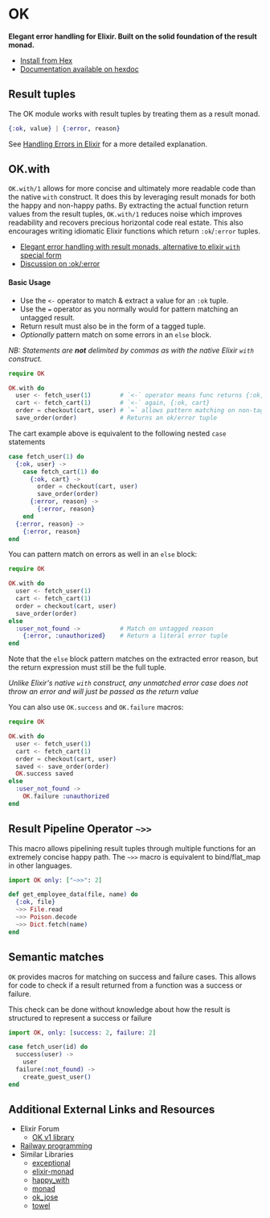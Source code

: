 # OK

**Elegant error handling for Elixir. Built on the solid foundation of the result monad.**

- [Install from Hex](https://hex.pm/packages/ok)
- [Documentation available on hexdoc](https://hexdocs.pm/ok)

## Result tuples

The OK module works with result tuples by treating them as a result monad.

```elixir
{:ok, value} | {:error, reason}
```

See [Handling Errors in Elixir](http://insights.workshop14.io/2015/10/18/handling-errors-in-elixir-no-one-say-monad.html) for a more detailed explanation.

## OK.with

`OK.with/1` allows for more concise and ultimately more readable code than the native `with` construct. It does this by leveraging result monads for both the happy and non-happy paths. By extracting the actual function return values from the result tuples, `OK.with/1` reduces noise which improves readability and recovers precious horizontal code real estate. This also encourages writing idiomatic Elixir functions which return `:ok`/`:error` tuples.

- [Elegant error handling with result monads, alternative to elixir `with` special form](https://elixirforum.com/t/elegant-error-handling-with-result-monads-alternative-to-elixir-with-special-form/3264/1)
- [Discussion on :ok/:error](https://elixirforum.com/t/usage-of-ok-result-error-vs-some-result-none/3253)

#### Basic Usage

- Use the `<-` operator to match & extract a value for an `:ok` tuple.
- Use the `=` operator as you normally would for pattern matching an untagged result.
- Return result must also be in the form of a tagged tuple.
- _Optionally_ pattern match on some errors in an `else` block.

_NB: Statements are **not** delimited by commas as with the native Elixir `with` construct._

```elixir
require OK

OK.with do
  user <- fetch_user(1)        # `<-` operator means func returns {:ok, user}
  cart <- fetch_cart(1)        # `<-` again, {:ok, cart}
  order = checkout(cart, user) # `=` allows pattern matching on non-tagged funcs
  save_order(order)            # Returns an ok/error tuple
```

The cart example above is equivalent to the following nested `case` statements

```elixir
case fetch_user(1) do
  {:ok, user} ->
    case fetch_cart(1) do
      {:ok, cart} ->
        order = checkout(cart, user)
        save_order(order)
      {:error, reason} ->
        {:error, reason}
    end
  {:error, reason} ->
    {:error, reason}
end
```

You can pattern match on errors as well in an `else` block:

```elixir
require OK

OK.with do
  user <- fetch_user(1)
  cart <- fetch_cart(1)
  order = checkout(cart, user)
  save_order(order)
else
  :user_not_found ->           # Match on untagged reason
    {:error, :unauthorized}    # Return a literal error tuple
end
```

Note that the `else` block pattern matches on the extracted error reason, but the return expression must still be the full tuple.

*Unlike Elixir's native `with` construct, any unmatched error case does not throw an error and will just be passed as the return value*

You can also use `OK.success` and `OK.failure` macros:

```elixir
require OK

OK.with do
  user <- fetch_user(1)
  cart <- fetch_cart(1)
  order = checkout(cart, user)
  saved <- save_order(order)
  OK.success saved
else
  :user_not_found ->
    OK.failure :unauthorized
end
```

## Result Pipeline Operator `~>>`

This macro allows pipelining result tuples through multiple functions for an extremely concise happy path.
The `~>>` macro is equivalent to bind/flat_map in other languages.

```elixir
import OK only: ["~>>": 2]

def get_employee_data(file, name) do
  {:ok, file}
  ~>> File.read
  ~>> Poison.decode
  ~>> Dict.fetch(name)
end
```

## Semantic matches

`OK` provides macros for matching on success and failure cases.
This allows for code to check if a result returned from a function was a success or failure.

This check can be done without knowledge about how the result is structured to represent a success or failure

```elixir
import OK, only: [success: 2, failure: 2]

case fetch_user(id) do
  success(user) ->
    user
  failure(:not_found) ->
    create_guest_user()
end
```

## Additional External Links and Resources

- Elixir Forum
  - [OK v1 library](https://elixirforum.com/t/ok-elegant-error-handling-for-elixir-pipelines-version-1-0-released/1932/)
- [Railway programming](http://www.zohaib.me/railway-programming-pattern-in-elixir/)
- Similar Libraries
  - [exceptional](https://github.com/expede/exceptional)
  - [elixir-monad](https://github.com/nickmeharry/elixir-monad)
  - [happy_with](https://github.com/vic/happy_with)
  - [monad](https://github.com/rmies/monad)
  - [ok_jose](https://github.com/vic/ok_jose)
  - [towel](https://github.com/knrz/towel)
